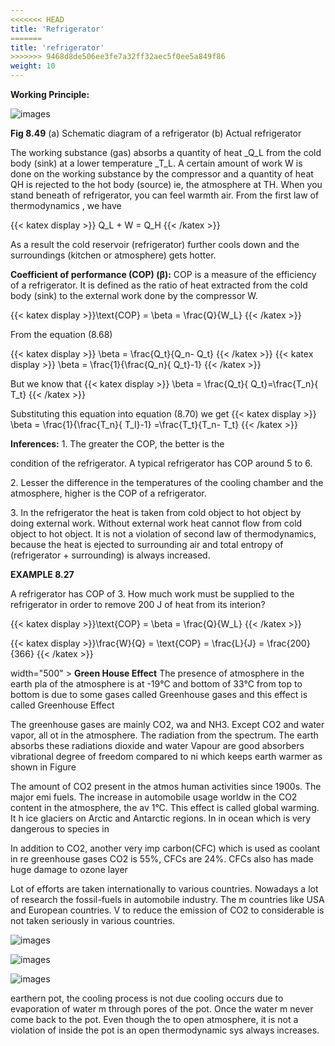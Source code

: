 ```yaml
---
<<<<<<< HEAD
title: 'Refrigerator'
=======
title: 'refrigerator'
>>>>>>> 9468d8de506ee3fe7a32ff32aec5f0ee5a849f86
weight: 10
---
```


**Working Principle:**

![images](image_1.jpg)

**Fig 8.49** (a) Schematic diagram of a refrigerator (b) Actual refrigerator

The working substance (gas) absorbs a quantity of heat _Q_L from the cold body (sink) at a lower temperature _T_L. A certain amount of work W is done on the working substance by the compressor and a quantity of heat QH is rejected to the hot body (source) ie, the atmosphere at TH. When you stand beneath of refrigerator, you can feel warmth air. From the first law of thermodynamics , we have

{{< katex display >}} Q_L + W = Q_H {{< /katex >}}


As a result the cold reservoir (refrigerator) further cools down and the surroundings (kitchen or atmosphere) gets hotter.

**Coefficient of performance (COP) (β):** 
COP is a measure of the efficiency of a refrigerator. It is defined as the ratio of heat extracted from the cold body (sink) to the external work done by the compressor W.

 {{< katex display >}}\text{COP} = \beta = \frac{Q}{W_L} {{< /katex >}}


From the equation (8.68)

{{< katex display >}} \beta = \frac{Q_t}{Q_n- Q_t} {{< /katex >}}
{{< katex display >}} \beta = \frac{1}{\frac{Q_n}{ Q_t}-1} {{< /katex >}}

But we know that 
{{< katex display >}} \beta = \frac{Q_t}{ Q_t}=\frac{T_n}{ T_t} {{< /katex >}}




Substituting this equation into equation (8.70) we get
{{< katex display >}} \beta = \frac{1}{\frac{T_n}{ T_l}-1} =\frac{T_t}{T_n- T_t} {{< /katex >}}

**Inferences:** 
1\. The greater the COP, the better is the

condition of the refrigerator. A typical refrigerator has COP around 5 to 6.

2\. Lesser the difference in the temperatures of the cooling chamber and the atmosphere, higher is the COP of a refrigerator.

3\. In the refrigerator the heat is taken from cold object to hot object by doing external work. Without external work heat cannot flow from cold object to hot object. It is not a violation of second law of thermodynamics, because the heat is ejected to surrounding air and total entropy of (refrigerator + surrounding) is always increased.

**EXAMPLE 8.27**

A refrigerator has COP of 3. How much work must be supplied to the refrigerator in order to remove 200 J of heat from its interion?

{{< katex display >}}\text{COP} = \beta = \frac{Q}{W_L} {{< /katex >}}

{{< katex display >}}\frac{W}{Q} = \text{COP} = \frac{L}{J} = \frac{200}{366} {{< /katex >}}


width="500" >
**Green House Effect**
 The presence of atmosphere in the earth pla of the atmosphere is at -19°C and bottom of 33°C from top to bottom is due to some gases called Greenhouse gases and this effect is called Greenhouse Effect

The greenhouse gases are mainly CO2, wa and NH3. Except CO2 and water vapor, all ot in the atmosphere. The radiation from the spectrum. The earth absorbs these radiations dioxide and water Vapour are good absorbers vibrational degree of freedom compared to ni which keeps earth warmer as shown in Figure

The amount of CO2 present in the atmos human activities since 1900s. The major emi fuels. The increase in automobile usage worldw in the CO2 content in the atmosphere, the av 1°C. This effect is called global warming. It h ice glaciers on Arctic and Antarctic regions. In in ocean which is very dangerous to species in

In addition to CO2, another very imp carbon(CFC) which is used as coolant in re greenhouse gases CO2 is 55%, CFCs are 24%. CFCs also has made huge damage to ozone layer

Lot of efforts are taken internationally to various countries. Nowadays a lot of research the fossil-fuels in automobile industry. The m countries like USA and European countries. V to reduce the emission of CO2 to considerable is not taken seriously in various countries.

![images](image_3.jpg)


</blockquote>


![images](image_4.jpg)

![images](image_56.png)


earthern pot, the cooling process is not due cooling occurs due to evaporation of water m through pores of the pot. Once the water m never come back to the pot. Even though the to open atmosphere, it is not a violation of inside the pot is an open thermodynamic sys always increases. 







  


